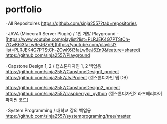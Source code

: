 # portfolio
· All Repositoires 
https://github.com/sinja2557?tab=repositories

· JAVA (Minecraft Server Plugin) / 1인 개발
Playground - [https://www.youtube.com/playlist?list=PLRJEK4G7PTStCh-ZOwK6i3faLw6eJ6Zn9](https://youtube.com/playlist?list=PLRJEK4G7PTStCh-ZOwK6i3faLw6eJ6Zn9&feature=shared)
https://github.com/sinja2557/Playground

· Capstone Design 1, 2 / 캡스톤디자인 1, 2 백업용
https://github.com/sinja2557/CapstoneDesign1_project
https://github.com/sinja2557/Js.Project (캡스톤디자인 웹 DB)

https://github.com/sinja2557/CapstoneDesign2_project
https://github.com/sinja2557/raspberrypi_python (캡스톤디자인2 라즈베리파이 파이썬 코드)

· System Programming / 대학교 강의 백업용
https://github.com/sinja2557/systemprograming/tree/master
